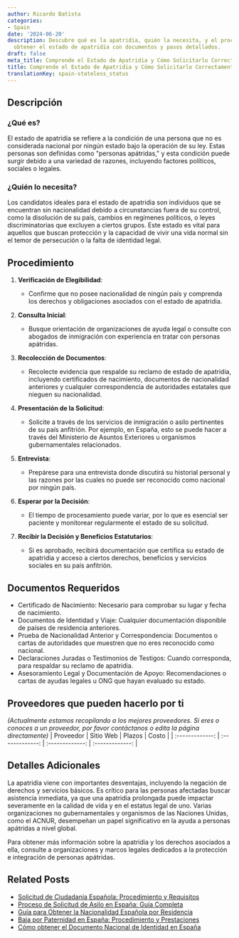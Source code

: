 ```yaml
---
author: Ricardo Batista
categories:
- Spain
date: '2024-06-20'
description: Descubre qué es la apatridia, quién la necesita, y el procedimiento para
  obtener el estado de apatridia con documentos y pasos detallados.
draft: false
meta_title: Comprende el Estado de Apatridia y Cómo Solicitarlo Correctamente
title: Comprende el Estado de Apatridia y Cómo Solicitarlo Correctamente
translationKey: spain-stateless_status
---
```



## Descripción
### ¿Qué es?
El estado de apatridia se refiere a la condición de una persona que no es considerada nacional por ningún estado bajo la operación de su ley. Estas personas son definidas como "personas apátridas," y esta condición puede surgir debido a una variedad de razones, incluyendo factores políticos, sociales o legales.

### ¿Quién lo necesita?
Los candidatos ideales para el estado de apatridia son individuos que se encuentran sin nacionalidad debido a circunstancias fuera de su control, como la disolución de su país, cambios en regímenes políticos, o leyes discriminatorias que excluyen a ciertos grupos. Este estado es vital para aquellos que buscan protección y la capacidad de vivir una vida normal sin el temor de persecución o la falta de identidad legal.

## Procedimiento
1. **Verificación de Elegibilidad**:
   - Confirme que no posee nacionalidad de ningún país y comprenda los derechos y obligaciones asociados con el estado de apatridia.

2. **Consulta Inicial**:
   - Busque orientación de organizaciones de ayuda legal o consulte con abogados de inmigración con experiencia en tratar con personas apátridas.

3. **Recolección de Documentos**:
   - Recolecte evidencia que respalde su reclamo de estado de apatridia, incluyendo certificados de nacimiento, documentos de nacionalidad anteriores y cualquier correspondencia de autoridades estatales que nieguen su nacionalidad.

4. **Presentación de la Solicitud**:
   - Solicite a través de los servicios de inmigración o asilo pertinentes de su país anfitrión. Por ejemplo, en España, esto se puede hacer a través del Ministerio de Asuntos Exteriores u organismos gubernamentales relacionados.

5. **Entrevista**:
   - Prepárese para una entrevista donde discutirá su historial personal y las razones por las cuales no puede ser reconocido como nacional por ningún país.

6. **Esperar por la Decisión**:
   - El tiempo de procesamiento puede variar, por lo que es esencial ser paciente y monitorear regularmente el estado de su solicitud.

7. **Recibir la Decisión y Beneficios Estatutarios**:
   - Si es aprobado, recibirá documentación que certifica su estado de apatridia y acceso a ciertos derechos, beneficios y servicios sociales en su país anfitrión.

## Documentos Requeridos
* Certificado de Nacimiento: Necesario para comprobar su lugar y fecha de nacimiento.
* Documentos de Identidad y Viaje: Cualquier documentación disponible de países de residencia anteriores.
* Prueba de Nacionalidad Anterior y Correspondencia: Documentos o cartas de autoridades que muestren que no eres reconocido como nacional.
* Declaraciones Juradas o Testimonios de Testigos: Cuando corresponda, para respaldar su reclamo de apatridia.
* Asesoramiento Legal y Documentación de Apoyo: Recomendaciones o cartas de ayudas legales u ONG que hayan evaluado su estado.

## Proveedores que pueden hacerlo por ti
_(Actualmente estamos recopilando a los mejores proveedores. Si eres o conoces a un proveedor, por favor contáctanos o edita la página directamente)_
| Proveedor        |     Sitio Web     |     Plazos    |       Costo      |
| :-------------: | :-------------: |  :-------------: | :-------------: |

## Detalles Adicionales
La apatridia viene con importantes desventajas, incluyendo la negación de derechos y servicios básicos. Es crítico para las personas afectadas buscar asistencia inmediata, ya que una apatridia prolongada puede impactar severamente en la calidad de vida y en el estatus legal de uno. Varias organizaciones no gubernamentales y organismos de las Naciones Unidas, como el ACNUR, desempeñan un papel significativo en la ayuda a personas apátridas a nivel global.

Para obtener más información sobre la apatridia y los derechos asociados a ella, consulte a organizaciones y marcos legales dedicados a la protección e integración de personas apátridas.

## Related Posts

- [Solicitud de Ciudadanía Española: Procedimiento y Requisitos](https://tramitit.com/spanish/guides/spain/solicitud_de_nacionalidad/)
- [Proceso de Solicitud de Asilo en España: Guía Completa](https://tramitit.com/spanish/guides/spain/solicitud_de_asilo/)
- [Guía para Obtener la Nacionalidad Española por Residencia](https://tramitit.com/spanish/guides/spain/nacionalidad_española_por_residencia/)
- [Baja por Paternidad en España: Procedimiento y Prestaciones](https://tramitit.com/spanish/guides/spain/solicitud_de_la_baja_por_paternidad/)
- [Cómo obtener el Documento Nacional de Identidad en España](https://tramitit.com/spanish/guides/spain/solicitud_del_dni/)